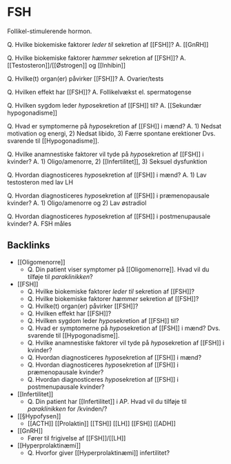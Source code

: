# FSH
Follikel-stimulerende hormon.

Q. Hvilke biokemiske faktorer *leder til* sekretion af [[FSH]]? 
A. [[GnRH]]

Q. Hvilke biokemiske faktorer *hæmmer* sekretion af [[FSH]]? 
A. [[Testosteron]]/[[Østrogen]] og [[Inhibin]]

Q. Hvilke(t) organ(er) påvirker [[FSH]]? 
A. Ovarier/tests

Q. Hvilken effekt har [[FSH]]? 
A. Follikelvækst el. spermatogense

Q. Hvilken sygdom leder *hypo*sekretion af [[FSH]] til? 
A. [[Sekundær hypogonadisme]]

Q. Hvad er symptomerne på *hypo*sekretion af [[FSH]] i mænd? 
A. 1) Nedsat motivation og energi, 2) Nedsat libido, 3) Færre spontane erektioner
Dvs. svarende til [[Hypogonadisme]].

Q. Hvilke anamnestiske faktorer vil tyde på *hypo*sekretion af [[FSH]] i kvinder? 
A. 1) Oligo/amenorre, 2) [[Infertilitet]], 3) Seksuel dysfunktion

Q. Hvordan diagnosticeres *hypo*sekretion af [[FSH]] i mænd? 
A. 1) Lav testosteron med lav LH

Q. Hvordan diagnosticeres *hypo*sekretion af [[FSH]] i præmenopausale kvinder? 
A. 1) Oligo/amenorre og 2) Lav østradiol

Q. Hvordan diagnosticeres *hypo*sekretion af [[FSH]] i postmenupausale kvinder? 
A. FSH måles

## Backlinks
* [[Oligomenorre]]
	* Q. Din patient viser symptomer på [[Oligomenorre]]. Hvad vil du tilføje til *paraklinikken*? 
* [[FSH]]
	* Q. Hvilke biokemiske faktorer *leder til* sekretion af [[FSH]]? 
	* Q. Hvilke biokemiske faktorer *hæmmer* sekretion af [[FSH]]? 
	* Q. Hvilke(t) organ(er) påvirker [[FSH]]? 
	* Q. Hvilken effekt har [[FSH]]? 
	* Q. Hvilken sygdom leder *hypo*sekretion af [[FSH]] til? 
	* Q. Hvad er symptomerne på *hypo*sekretion af [[FSH]] i mænd? 
Dvs. svarende til [[Hypogonadisme]].
	* Q. Hvilke anamnestiske faktorer vil tyde på *hypo*sekretion af [[FSH]] i kvinder? 
	* Q. Hvordan diagnosticeres *hypo*sekretion af [[FSH]] i mænd? 
	* Q. Hvordan diagnosticeres *hypo*sekretion af [[FSH]] i præmenopausale kvinder? 
	* Q. Hvordan diagnosticeres *hypo*sekretion af [[FSH]] i postmenupausale kvinder? 
* [[Infertilitet]]
	* Q. Din patient har [[Infertilitet]] i AP. Hvad vil du tilføje til *paraklinikken* for /kvinden/? 
* [[§Hypofysen]]
	* [[ACTH]]
[[Prolaktin]]
[[TSH]]
[[LH]]
[[FSH]]
[[ADH]]
* [[GnRH]]
	* Fører til frigivelse af [[FSH]]/[[LH]]
* [[Hyperprolaktinæmi]]
	* Q. Hvorfor giver [[Hyperprolaktinæmi]] infertilitet?

<!-- #anki/tag/med/Endocrinology #anki/deck/Medicine -->

<!-- {BearID:91BC55B8-CB70-4ED8-A1A3-E7320FE296E7-966-000015D2D4AA76EE} -->
